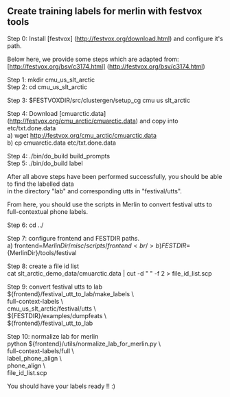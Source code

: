 Create training labels for merlin with festvox tools
----------------------------------------------------

Step 0: Install [festvox] (http://festvox.org/download.html) and configure it's path.

Below here, we provide some steps which are adapted from: <br/>
[http://festvox.org/bsv/c3174.html] (http://festvox.org/bsv/c3174.html)

Step 1: mkdir cmu_us_slt_arctic <br/>
Step 2: cd cmu_us_slt_arctic <br/>

Step 3: $FESTVOXDIR/src/clustergen/setup_cg cmu us slt_arctic <br/>

Step 4: Download [cmuarctic.data] (http://festvox.org/cmu_arctic/cmuarctic.data) and copy into etc/txt.done.data <br/>
a) wget http://festvox.org/cmu_arctic/cmuarctic.data <br/>
b) cp cmuarctic.data etc/txt.done.data

Step 4: ./bin/do_build build_prompts <br/>
Step 5: ./bin/do_build label <br/>

After all above steps have been performed successfully, you should be able to find the labelled data <br/>
in the directory "lab" and corresponding utts in "festival/utts".

From here, you should use the scripts in Merlin to convert festival utts to full-contextual phone labels.

Step 6: cd ../

Step 7: configure frontend and FESTDIR paths. <br/>
a) frontend=${MerlinDir}/misc/scripts/frontend <br/>
b) FESTDIR=${MerlinDir}/tools/festival

Step 8: create a file id list <br/>
cat slt_arctic_demo_data/cmuarctic.data | cut -d " " -f 2 > file_id_list.scp

Step 9: convert festival utts to lab <br/>
${frontend}/festival_utt_to_lab/make_labels \ <br/>
                            full-context-labels \ <br/>
                            cmu_us_slt_arctic/festival/utts \ <br/>
                            ${FESTDIR}/examples/dumpfeats \ <br/>
                            ${frontend}/festival_utt_to_lab 

Step 10: normalize lab for merlin <br/>
python ${frontend}/utils/normalize_lab_for_merlin.py \ <br/>
                            full-context-labels/full \ <br/>
                            label_phone_align \ <br/>
                            phone_align \ <br/>
                            file_id_list.scp <br/>

You should have your labels ready !! :)

